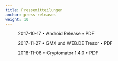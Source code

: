 ```yaml
---
title: Pressemitteilungen
anchor: press-releases
weight: 10
---
```

<div class="flex flex-wrap -mx-3">
  <div class="w-full px-3 md:w-1/2 lg:w-1/3">
    <figure class="rounded border border-gray-200 shadow-lg bg-white text-center p-2 mb-8">
      <a href="/presskit/de/2017-10-17 Android Release.pdf"><i class="fad fa-file-pdf fa-7x text-gray-700 mb-2"></i></a>
      <figcaption>
        <p class="text-sm text-gray-500">2017-10-17 • Android Release • PDF</p>
      </figcaption>
    </figure>
  </div>
  <div class="w-full px-3 md:w-1/2 lg:w-1/3">
    <figure class="rounded border border-gray-200 shadow-lg bg-white text-center p-2 mb-8">
      <a href="/presskit/de/2017-11-27 GMX und WEB.DE Tresor.pdf"><i class="fad fa-file-pdf fa-7x text-gray-700 mb-2"></i></a>
      <figcaption>
        <p class="text-sm text-gray-500">2017-11-27 • GMX und WEB.DE Tresor • PDF</p>
      </figcaption>
    </figure>
  </div>
  <div class="w-full px-3 md:w-1/2 lg:w-1/3">
    <figure class="rounded border border-gray-200 shadow-lg bg-white text-center p-2 mb-8">
      <a href="/presskit/de/2018-11-06 Cryptomator 1.4.0.pdf"><i class="fad fa-file-pdf fa-7x text-gray-700 mb-2"></i></a>
      <figcaption>
        <p class="text-sm text-gray-500">2018-11-06 • Cryptomator 1.4.0 • PDF</p>
      </figcaption>
    </figure>
  </div>
</div>
